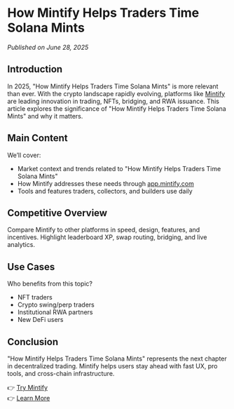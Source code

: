 # How Mintify Helps Traders Time Solana Mints

*Published on June 28, 2025*

## Introduction

In 2025, "How Mintify Helps Traders Time Solana Mints" is more relevant than ever. With the crypto landscape rapidly evolving, platforms like [Mintify](https://mintify.com) are leading innovation in trading, NFTs, bridging, and RWA issuance. This article explores the significance of "How Mintify Helps Traders Time Solana Mints" and why it matters.

## Main Content

We’ll cover:
- Market context and trends related to "How Mintify Helps Traders Time Solana Mints"
- How Mintify addresses these needs through [app.mintify.com](https://app.mintify.com)
- Tools and features traders, collectors, and builders use daily

## Competitive Overview

Compare Mintify to other platforms in speed, design, features, and incentives. Highlight leaderboard XP, swap routing, bridging, and live analytics.

## Use Cases

Who benefits from this topic?
- NFT traders
- Crypto swing/perp traders
- Institutional RWA partners
- New DeFi users

## Conclusion

"How Mintify Helps Traders Time Solana Mints" represents the next chapter in decentralized trading. Mintify helps users stay ahead with fast UX, pro tools, and cross-chain infrastructure.

👉 [Try Mintify](https://app.mintify.com)  
👉 [Learn More](https://mintify.com)
